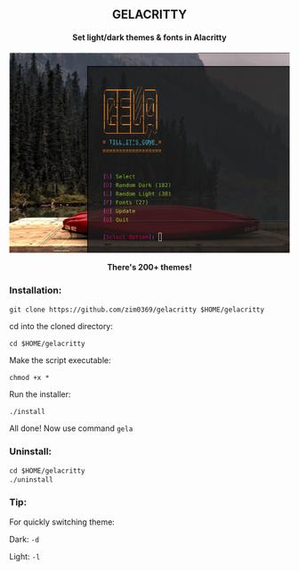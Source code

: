 <h2 align='center'>GELACRITTY</h1> 
<h4 align='center'>Set light/dark themes & fonts in Alacritty</h1>

![PREVIEW](images/preview.png)

<p align='center'><strong>There's 200+ themes!</strong></p>

### Installation:

```
git clone https://github.com/zim0369/gelacritty $HOME/gelacritty
```
cd into the cloned directory:
```
cd $HOME/gelacritty
```
Make the script executable:
```
chmod +x *
```
Run the installer:
```
./install
```
All done! Now use command `gela`

### Uninstall:
```
cd $HOME/gelacritty
./uninstall
```

### Tip:

For quickly switching theme:

Dark: `-d`

Light: `-l`
